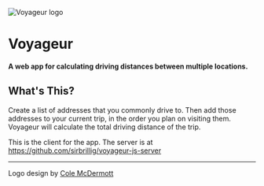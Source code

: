 ![Voyageur logo](https://cldup.com/iu86nhnHUS.png)

# Voyageur
#### A web app for calculating driving distances between multiple locations.

## What's This?

Create a list of addresses that you commonly drive to. Then add those addresses to your current trip, in the order you plan on visiting them. Voyageur will calculate the total driving distance of the trip.

This is the client for the app. The server is at
https://github.com/sirbrillig/voyageur-js-server

---

Logo design by [Cole McDermott](http://colevanzandt.design)
